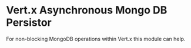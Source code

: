 # Vert.x Asynchronous Mongo DB Persistor

For non-blocking MongoDB operations within Vert.x this module can help.  
